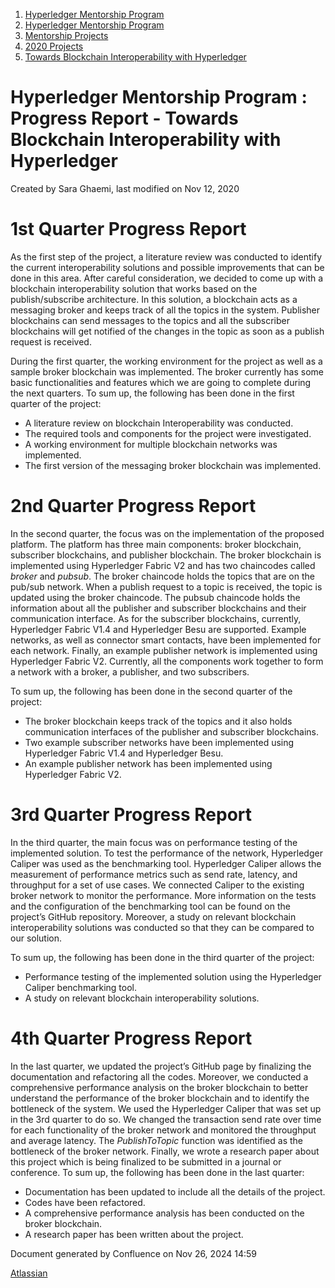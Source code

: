 1. [Hyperledger Mentorship Program](index.html)
2. [Hyperledger Mentorship Program](Hyperledger-Mentorship-Program_21954571.html)
3. [Mentorship Projects](Mentorship-Projects_21954604.html)
4. [2020 Projects](2020-Projects_21963347.html)
5. [Towards Blockchain Interoperability with Hyperledger](Towards-Blockchain-Interoperability-with-Hyperledger_21954710.html)

# Hyperledger Mentorship Program : Progress Report - Towards Blockchain Interoperability with Hyperledger

Created by Sara Ghaemi, last modified on Nov 12, 2020

# 1st Quarter Progress Report

As the first step of the project, a literature review was conducted to identify the current interoperability solutions and possible improvements that can be done in this area. After careful consideration, we decided to come up with a blockchain interoperability solution that works based on the publish/subscribe architecture. In this solution, a blockchain acts as a messaging broker and keeps track of all the topics in the system. Publisher blockchains can send messages to the topics and all the subscriber blockchains will get notified of the changes in the topic as soon as a publish request is received. 

During the first quarter, the working environment for the project as well as a sample broker blockchain was implemented. The broker currently has some basic functionalities and features which we are going to complete during the next quarters. To sum up, the following has been done in the first quarter of the project:

- A literature review on blockchain Interoperability was conducted.
- The required tools and components for the project were investigated.
- A working environment for multiple blockchain networks was implemented.
- The first version of the messaging broker blockchain was implemented.

# 2nd Quarter Progress Report

In the second quarter, the focus was on the implementation of the proposed platform. The platform has three main components: broker blockchain, subscriber blockchains, and publisher blockchain. The broker blockchain is implemented using Hyperledger Fabric V2 and has two chaincodes called *broker* and *pubsub*. The broker chaincode holds the topics that are on the pub/sub network. When a publish request to a topic is received, the topic is updated using the broker chaincode. The pubsub chaincode holds the information about all the publisher and subscriber blockchains and their communication interface. As for the subscriber blockchains, currently, Hyperledger Fabric V1.4 and Hyperledger Besu are supported. Example networks, as well as connector smart contacts, have been implemented for each network. Finally, an example publisher network is implemented using Hyperledger Fabric V2. Currently, all the components work together to form a network with a broker, a publisher, and two subscribers. 

To sum up, the following has been done in the second quarter of the project: 

- The broker blockchain keeps track of the topics and it also holds communication interfaces of the publisher and subscriber blockchains.
- Two example subscriber networks have been implemented using Hyperledger Fabric V1.4 and Hyperledger Besu.
- An example publisher network has been implemented using Hyperledger Fabric V2.

# 3rd Quarter Progress Report

In the third quarter, the main focus was on performance testing of the implemented solution. To test the performance of the network, Hyperledger Caliper was used as the benchmarking tool. Hyperledger Caliper allows the measurement of performance metrics such as send rate, latency, and throughput for a set of use cases. We connected Caliper to the existing broker network to monitor the performance. More information on the tests and the configuration of the benchmarking tool can be found on the project’s GitHub repository. Moreover, a study on relevant blockchain interoperability solutions was conducted so that they can be compared to our solution. 

To sum up, the following has been done in the third quarter of the project:

- Performance testing of the implemented solution using the Hyperledger Caliper benchmarking tool.
- A study on relevant blockchain interoperability solutions.

# 4th Quarter Progress Report

In the last quarter, we updated the project’s GitHub page by finalizing the documentation and refactoring all the codes. Moreover, we conducted a comprehensive performance analysis on the broker blockchain to better understand the performance of the broker blockchain and to identify the bottleneck of the system. We used the Hyperledger Caliper that was set up in the 3rd quarter to do so. We changed the transaction send rate over time for each functionality of the broker network and monitored the throughput and average latency. The *PublishToTopic* function was identified as the bottleneck of the broker network. Finally, we wrote a research paper about this project which is being finalized to be submitted in a journal or conference. To sum up, the following has been done in the last quarter:

- Documentation has been updated to include all the details of the project.
- Codes have been refactored.
- A comprehensive performance analysis has been conducted on the broker blockchain.
- A research paper has been written about the project.

Document generated by Confluence on Nov 26, 2024 14:59

[Atlassian](http://www.atlassian.com/)
